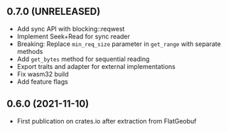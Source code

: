 ## 0.7.0 (UNRELEASED)

* Add sync API with blocking::reqwest
* Implement Seek+Read for sync reader
* Breaking: Replace `min_req_size` parameter in `get_range` with separate methods
* Add `get_bytes` method for sequential reading
* Export traits and adapter for external implementations
* Fix wasm32 build
* Add feature flags

## 0.6.0 (2021-11-10)

* First publication on crates.io after extraction from FlatGeobuf
